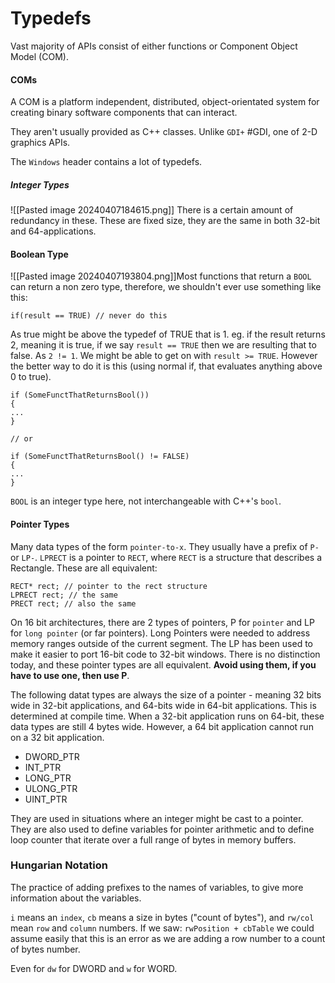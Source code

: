 # Typedefs
Vast majority of APIs consist of either functions or Component Object Model (COM).
#### COMs
A COM is a platform independent, distributed, object-orientated system for creating binary software components that can interact. 

They aren't usually provided as C++ classes. 
Unlike `GDI+` #GDI, one of 2-D graphics APIs. 

The `Windows` header contains a lot of typedefs. 

##### Integer Types
![[Pasted image 20240407184615.png]]
There is a certain amount of redundancy in these. 
These are fixed size, they are the same in both 32-bit and 64-applications. 


#### Boolean Type
![[Pasted image 20240407193804.png]]Most functions that return a `BOOL` can return a non zero type, therefore, we shouldn't ever use something like this: 
```
if(result == TRUE) // never do this
```
As true might be above the typedef of TRUE that is 1. 
eg. if the result returns 2, meaning it is true, if we say `result == TRUE` then we are resulting that to false. As `2 != 1`. 
We might be able to get on with `result >= TRUE`. 
However the better way to do it is this (using normal if, that evaluates anything above 0 to true). 
```
if (SomeFunctThatReturnsBool())
{
...
}

// or

if (SomeFunctThatReturnsBool() != FALSE)
{ 
...
}
```

`BOOL` is an integer type here, not interchangeable with C++'s `bool`. 

#### Pointer Types
Many data types of the form `pointer-to-x`. They usually have a prefix of `P-`or `LP-`. 
`LPRECT` is a pointer to `RECT`, where `RECT` is a structure that describes a Rectangle. 
These are all equivalent: 
```
RECT* rect; // pointer to the rect structure
LPRECT rect; // the same
PRECT rect; // also the same
```

On 16 bit architectures, there are 2 types of pointers, P for `pointer` and LP for `long pointer` (or far pointers). Long Pointers were needed to address memory ranges outside of the current segment. 
The LP has been used to make it easier to port 16-bit code to 32-bit windows. 
There is no distinction today, and these pointer types are all equivalent. 
**Avoid using them, if you have to use one, then use P**.

The following datat types are always the size of a pointer - meaning 32 bits wide in 32-bit applications, and 64-bits wide in 64-bit applications. 
This is determined at compile time. 
When a 32-bit application runs on 64-bit, these data types are still 4 bytes wide. 
However, a 64 bit application cannot run on a 32 bit application. 

- DWORD_PTR
- INT_PTR
- LONG_PTR
- ULONG_PTR
- UINT_PTR

They are used in situations where an integer might be cast to a pointer. 
They are also used to define variables for pointer arithmetic and to define loop counter that iterate over a full range of bytes in memory buffers. 

### Hungarian Notation
The practice of adding prefixes to the names of variables, to give more information about the variables. 

`i` means an `index`, `cb` means a size in bytes ("count of bytes"), and `rw/col` mean `row` and `column` numbers. 
If we saw: `rwPosition + cbTable` we could assume easily that this is an error as we are adding a row number to a count of bytes number. 

Even for `dw` for DWORD and `w` for WORD. 

